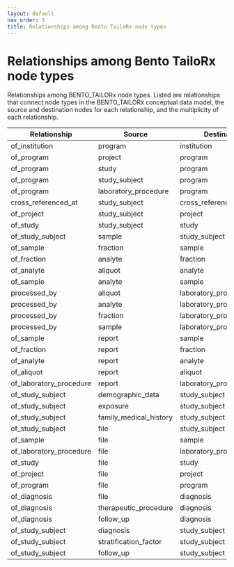 ```yaml
---
layout: default
nav_order: 3
title: Relationships among Bento TailoRx node types
---
```


# Relationships among Bento TailoRx node types

Relationships among BENTO_TAILORx node types. Listed are relationships that connect node types in the BENTO_TAILORx conceptual data model, the source and destination nodes for each relationship, and the multiplicity of each relationship.

|     Relationship               |     Source                    |     Destination                 |     Multiplicity    |
|--------------------------------|-------------------------------|---------------------------------|---------------------|
|     of_institution             |     program                   |     institution                 |     many_to_many    |
|     of_program                 |     project                   |     program                     |     many_to_many    |
|     of_program                 |     study                     |     program                     |     many_to_many    |
|     of_program                 |     study_subject             |     program                     |     many_to_many    |
|     of_program                 |     laboratory_procedure      |     program                     |     many_to_many    |
|     cross_referenced_at        |     study_subject             |     cross_reference_database    |     many_to_many    |
|     of_project                 |     study_subject             |     project                     |     many_to_many    |
|     of_study                   |     study_subject             |     study                       |     many_to_many    |
|     of_study_subject           |     sample                    |     study_subject               |     many_to_one     |
|     of_sample                  |     fraction                  |     sample                      |     many_to_one     |
|     of_fraction                |     analyte                   |     fraction                    |     many_to_one     |
|     of_analyte                 |     aliquot                   |     analyte                     |     many_to_one     |
|     of_sample                  |     analyte                   |     sample                      |     many_to_one     |
|     processed_by               |     aliquot                   |     laboratory_procedure        |     many_to_many    |
|     processed_by               |     analyte                   |     laboratory_procedure        |     many_to_many    |
|     processed_by               |     fraction                  |     laboratory_procedure        |     many_to_many    |
|     processed_by               |     sample                    |     laboratory_procedure        |     many_to_many    |
|     of_sample                  |     report                    |     sample                      |     one_to_one      |
|     of_fraction                |     report                    |     fraction                    |     one_to_one      |
|     of_analyte                 |     report                    |     analyte                     |     one_to_one      |
|     of_aliquot                 |     report                    |     aliquot                     |     one_to_one      |
|     of_laboratory_procedure    |     report                    |     laboratory_procedure        |     one_to_one      |
|     of_study_subject           |     demographic_data          |     study_subject               |     one_to_one      |
|     of_study_subject           |     exposure                  |     study_subject               |     one_to_one      |
|     of_study_subject           |     family_medical_history    |     study_subject               |     one_to_one      |
|     of_study_subject           |     file                      |     study_subject               |     many_to_one     |
|     of_sample                  |     file                      |     sample                      |     many_to_one     |
|     of_laboratory_procedure    |     file                      |     laboratory_procedure        |     many_to_one     |
|     of_study                   |     file                      |     study                       |     many_to_one     |
|     of_project                 |     file                      |     project                     |     many_to_one     |
|     of_program                 |     file                      |     program                     |     many_to_one     |
|     of_diagnosis               |     file                      |     diagnosis                   |     many_to_one     |
|     of_diagnosis               |     therapeutic_procedure     |     diagnosis                   |     many_to_one     |
|     of_diagnosis               |     follow_up                 |     diagnosis                   |     many_to_one     |
|     of_study_subject           |     diagnosis                 |     study_subject               |     many_to_one     |
|     of_study_subject           |     stratification_factor     |     study_subject               |     one_to_one      |
|     of_study_subject           |     follow_up                 |     study_subject               |     many_to_one     |
